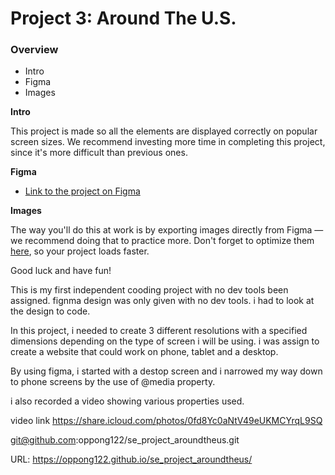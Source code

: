 # Project 3: Around The U.S.

### Overview

- Intro
- Figma
- Images

**Intro**

This project is made so all the elements are displayed correctly on popular screen sizes. We recommend investing more time in completing this project, since it's more difficult than previous ones.

**Figma**

- [Link to the project on Figma](https://www.figma.com/file/ii4xxsJ0ghevUOcssTlHZv/Sprint-3%3A-Around-the-US?node-id=0%3A1)

**Images**

The way you'll do this at work is by exporting images directly from Figma — we recommend doing that to practice more. Don't forget to optimize them [here](https://tinypng.com/), so your project loads faster.

Good luck and have fun!

This is my first independent cooding project with no dev tools been assigned. fignma design was only given with no dev tools. i had to look at the design to code.

In this project, i needed to create 3 different resolutions with a specified dimensions depending on the type of screen i will be using. i was assign to create a website that could work on phone, tablet and a desktop.

By using figma, i started with a destop screen and i narrowed my way down to phone screens by the use of @media property.

i also recorded a video showing various properties used.

video link https://share.icloud.com/photos/0fd8Yc0aNtV49eUKMCYrqL9SQ

git@github.com:oppong122/se_project_aroundtheus.git

URL: https://oppong122.github.io/se_project_aroundtheus/
